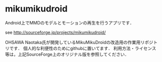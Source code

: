 mikumikudroid
=============

Android上でMMDのモデルとモーションの再生を行うアプリです．

see http://sourceforge.jp/projects/mikumikudroid/

OHSAWA Naotaka氏が開発しているMikuMikuDroidの改造用の作業用リポジトリです．
個人的な利便性のためにgithubに置いてます．
利用方法・ライセンス等は，上記SourceForge上のオリジナル版を参照してください．
